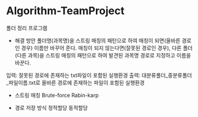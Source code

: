 # Algorithm-TeamProject

폴더 정리 프로그램

- 해결 방안
폴더명(과목명)을 스트링 매칭의 패턴으로 하여 매칭이 되면(올바른 경로인 경우) 이름만 바꾸어 준다.
매칭이 되지 않는다면(잘못된 경로인 경우), 다른 폴더(다른 과목)을 스트링 매칭의 패턴으로 하여 발견된 과목명 경로로 지정하고 이름을 바꾼다.

입력: 잘못된 경로에 존재하는 txt파일이 포함된 실행환경
출력: 대분류폴더_중분류폴더_파일이름.txt로 올바른 경로에 존재하는 파일이 포함된 실행환경

- 스트링 매칭
Brute-force
Rabin-karp

- 경로 저장 방식
정적할당
동적할당
